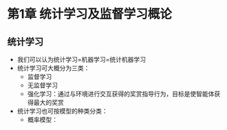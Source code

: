 # 第1章 统计学习及监督学习概论

## 统计学习

- 我们可以认为统计学习=机器学习=统计机器学习
- 统计学习可大概分为三类：
  - 监督学习
  - 无监督学习
  - 强化学习：通过与环境进行交互获得的奖赏指导行为，目标是使智能体获得最大的奖赏
- 统计学习也可按模型的种类分类：
  - 概率模型：
